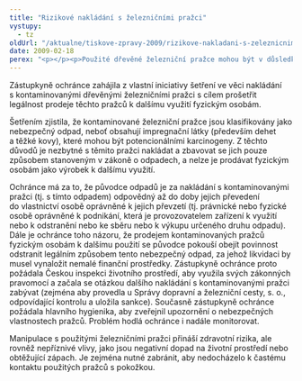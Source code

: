 ```yaml
---
title: "Rizikové nakládání s železničními pražci"
vystupy:
  - tz
oldUrl: "/aktualne/tiskove-zpravy-2009/rizikove-nakladani-s-zeleznicnimi-prazci"
date: 2009-02-18
perex: "<p></p><p>Použité dřevěné železniční pražce mohou být v důsledku kontaminace zdraví škodlivými látkami nebezpečným odpadem, který je nutné likvidovat způsobem, jenž stanoví zákon o odpadech (tj. předat k likvidaci příslušnému odbornému zařízení). Pražce nelze bez dalšího prodávat fyzickým osobám k volnému použití.</p>"
---
```


<!-- imported from the old website -->

<p class="Normln-web" style="TEXT-DECORATION: none">Zástupkyně ochránce zahájila z vlastní iniciativy šetření ve věci nakládání s kontaminovanými dřevěnými železničními pražci s cílem prošetřit legálnost prodeje těchto pražců k dalšímu využití fyzickým osobám.</p><p class="Normln-web" style="TEXT-DECORATION: none">Šetřením zjistila, že kontaminované železniční pražce jsou klasifikovány jako nebezpečný odpad, neboť obsahují impregnační látky (především dehet a těžké kovy), které mohou být potencionálními karcinogeny. Z těchto důvodů je nezbytné s těmito pražci nakládat a zbavovat se jich pouze způsobem stanoveným v zákoně o odpadech, a nelze je prodávat fyzickým osobám jako výrobek k dalšímu využití.</p><p class="Normln-web" style="TEXT-DECORATION: none">Ochránce má za to, že původce odpadů je za nakládání s kontaminovanými pražci (tj. s tímto odpadem) odpovědný až do doby jejich převedení do vlastnictví osobě oprávněné k jejich převzetí (tj. právnické nebo fyzické osobě oprávněné k podnikání, která je provozovatelem zařízení k využití nebo k odstranění nebo ke sběru nebo k výkupu určeného druhu odpadu). Dále je ochránce toho názoru, že prodejem kontaminovaných pražců fyzickým osobám k dalšímu použití se původce pokouší obejít povinnost odstranit legálním způsobem tento nebezpečný odpad, za jehož likvidaci by musel vynaložit nemalé finanční prostředky. Zástupkyně ochránce proto požádala Českou inspekci životního prostředí, aby využila svých zákonných pravomocí a začala se otázkou dalšího nakládání s kontaminovanými pražci zabývat (zejména aby provedla u Správy dopravní a železniční cesty, s. o., odpovídající kontrolu a uložila sankce). Současně zástupkyně ochránce požádala hlavního hygienika, aby zveřejnil upozornění o nebezpečných vlastnostech pražců. Problém hodlá ochránce i nadále monitorovat.</p><p class="Normln-web" style="TEXT-DECORATION: none">Manipulace s použitými železničními pražci přináší zdravotní rizika, ale rovněž nepříznivé vlivy, jako jsou negativní dopad na životní prostředí nebo obtěžující zápach. Je zejména nutné zabránit, aby nedocházelo k častému kontaktu použitých pražců s pokožkou.</p>
